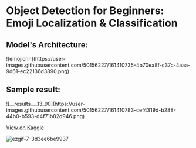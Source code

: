 # Object Detection for Beginners: Emoji Localization & Classification

<h2>Model's Architecture:</h2>
![emojicnn](https://user-images.githubusercontent.com/50156227/161410735-4b70ea8f-c37c-4aaa-9d61-ec22136d3890.png)

<h2>Sample result:</h2>
![__results___13_90](https://user-images.githubusercontent.com/50156227/161410783-cef4319d-b288-44b0-b593-d4f71b82d946.png)


<a href="https://www.kaggle.com/code/zeyadkhalid/object-detection-for-beginners-emoji-localization/" target="_blank">View on Kaggle</a>

![ezgif-7-3d3ee6be9937](https://user-images.githubusercontent.com/50156227/139727667-d1895f1a-686e-498f-a6b5-788e97d274c5.jpg)

